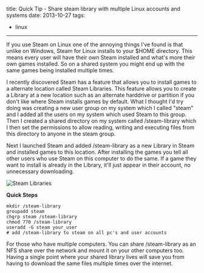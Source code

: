 title: Quick Tip - Share steam library with multiple Linux accounts and systems
date: 2013-10-27
tags:
- linux
---
If you use Steam on Linux one of the annoying things I've found is that unlike on Windows, Steam for Linux installs
to your $HOME directory. This means every user will have their own Steam installed and what's more their own games
installed. So on a shared system you might end up with the same games being installed multiple times.

I recently discovered Steam has a feature that allows you to install games to a alternate location called Steam
Libraries. This feature allows you to create a Library at a new location such as an alternate harddrive or partition if
you don't like where Steam installs games by default. What I thought I'd try doing was creating a new user group on my
system which I called "steam" and I added all the users on my system which used Steam to this group. Then I created a
shared directory on my system called /steam-library which I then set the permissions to allow reading, writing and
executing files from this directory to anyone in the steam group.

Next I launched Steam and added /steam-library as a new Library in Steam and installed games to this location. After
installing the games you tell all other users who use Steam on this computer to do the same. If a game they want to
install is already in the Library, it'll just appear in their account, no unnecessary downloading.

![Steam Libraries](steam-libraries.png)

**Quick Steps**

    mkdir /steam-library
    groupadd steam
    chgrp steam /steam-library
    chmod 770 /steam-library
    useradd -G steam your_user
    # add /steam-library to steam on all pc's and user accounts

For those who have multiple computers. You can share /steam-library as an NFS share over the network and mount it
on your other computers too. Having a single point where your shared library lives will save you from having to
download the same files multiple times over the internet.
